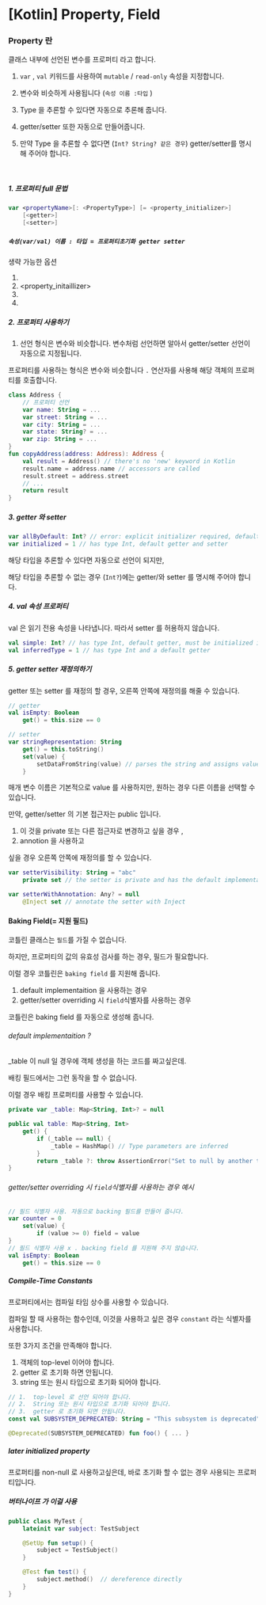 # [Kotlin] Property, Field

### Property 란

클래스 내부에 선언된 변수를 프로퍼티 라고 합니다.

1. `var`  , `val` 키워드를 사용하여 `mutable` /  `read-only` 속성을 지정합니다.

2. 변수와 비슷하게 사용됩니다 (`속성 이름 :타입` )

3. Type 을 추론할 수 있다면 자동으로 추론해 줍니다.

4. getter/setter 또한 자동으로 만들어줍니다. 

5. 만약 Type  을 추론할 수 없다면 (`Int? String? 같은 경우`) getter/setter를 명시해 주어야 합니다.

   ​

##### 1. 프로퍼티 full 문법

```kotlin
var <propertyName>[: <PropertyType>] [= <property_initializer>]
    [<getter>]
    [<setter>]
```

##### `속성(var/val) 이름 : 타입 = 프로퍼티초기화 getter setter` 

생략 가능한 옵션

1. <PropertyType>
2. <property_initaillizer>
3. <getter>
4. <setter>

##### 2. 프로퍼티 사용하기

1. 선언 형식은 변수와 비슷합니다. 변수처럼 선언하면 알아서 getter/setter 선언이 자동으로 지정됩니다. 

프로퍼티를 사용하는 형식은 변수와 비슷합니다 `.` 연산자를 사용해 해당 객체의 프로퍼티를 호출합니다.

```kotlin
class Address {
    // 프로퍼티 선언 
    var name: String = ...
    var street: String = ...
    var city: String = ...
    var state: String? = ...
    var zip: String = ...
}
fun copyAddress(address: Address): Address {
    val result = Address() // there's no 'new' keyword in Kotlin
    result.name = address.name // accessors are called
    result.street = address.street
    // ...
    return result
}
```

##### 3. getter 와  setter

```kotlin
var allByDefault: Int? // error: explicit initializer required, default getter and setter implied
var initialized = 1 // has type Int, default getter and setter
```

해당 타입을 추론할 수 있다면 자동으로 선언이 되지만, 

해당 타입을 추론할 수 없는 경우 (`Int?`)에는 getter/와 setter 를 명시해 주어야 합니다. 



##### 4. val 속성 프로퍼티

val 은 읽기 전용 속성을 나타냅니다. 따라서 setter 를 허용하지 않습니다.

```kotlin
val simple: Int? // has type Int, default getter, must be initialized in constructor
val inferredType = 1 // has type Int and a default getter
```



##### 5. getter setter 재정의하기

getter 또는 setter 를 재정의 할 경우, 오른쪽 안쪽에 재정의를 해줄 수 있습니다.

```kotlin
// getter
val isEmpty: Boolean
    get() = this.size == 0

// setter
var stringRepresentation: String
    get() = this.toString()
    set(value) {
        setDataFromString(value) // parses the string and assigns values to other properties
    }
```

매개 변수 이름은 기본적으로 value 를 사용하지만, 원하는 경우 다른 이름을 선택할 수 있습니다.



만약, getter/setter 의 기본 접근자는 public 입니다. 

1. 이 것을 private 또는  다른 접근자로 변경하고 싶을 경우 ,
2. annotion 을 사용하고 

싶을 경우 오른쪽 안쪽에 재정의를 할 수 있습니다.

```kotlin
var setterVisibility: String = "abc"
    private set // the setter is private and has the default implementation

var setterWithAnnotation: Any? = null
    @Inject set // annotate the setter with Inject
```



#### Baking Field(= 지원 필드)

코틀린 클래스는 `필드`를 가질 수 없습니다. 

하지만, 프로퍼티의 값의 유효성 검사를 하는 경우, 필드가 필요합니다.

이럴 경우 코틀린은 `baking field` 를 지원해 줍니다. 

1. default implementaition 을 사용하는 경우
2. getter/setter overriding 시  `field`식별자를 사용하는 경우

코틀린은 baking field 를 자동으로 생성해 줍니다.

###### default implementaition ?

_table 이 null 일 경우에 객체 생성을 하는 코드를 짜고싶은데. 

배킹 필드에서는 그런 동작을 할 수 없습니다.

이럴 경우 배킹 프로퍼티를 사용할 수 있습니다.

```kotlin
private var _table: Map<String, Int>? = null

public val table: Map<String, Int>
    get() {
        if (_table == null) {
            _table = HashMap() // Type parameters are inferred
        }
        return _table ?: throw AssertionError("Set to null by another thread")
}
```



###### getter/setter overriding 시  `field`식별자를 사용하는 경우 예시 

```kotlin
// 필드 식별자 사용. 자동으로 backing 필드를 만들어 줍니다.
var counter = 0
    set(value) {
        if (value >= 0) field = value
}
// 필드 식별자 사용 x . backing field 를 지원해 주지 않습니다.
val isEmpty: Boolean
    get() = this.size == 0
```



##### Compile-Time Constants

프로퍼티에서는 컴파일 타임 상수를 사용할 수 있습니다.

컴파일 할 때 사용하는 함수인데, 이것을 사용하고 싶은 경우 `constant` 라는 식별자를 사용합니다.

또한 3가지 조건을 만족해야 합니다.

1. 객체의 top-level 이어야 합니다.
2. getter 로 초기화 하면 안됩니다.
3. string 또는 원시 타입으로 초기화 되어야 합니다.

```kotlin
// 1.  top-level 로 선언 되어야 합니다.
// 2.  String 또는 원시 타입으로 초기화 되어야 합니다.
// 3.  getter 로 초기화 되면 안됩니다.
const val SUBSYSTEM_DEPRECATED: String = "This subsystem is deprecated"

@Deprecated(SUBSYSTEM_DEPRECATED) fun foo() { ... }
```



##### later initialized property

프로퍼티를 non-null 로 사용하고싶은데, 바로 초기화 할 수 없는 경우 사용되는 프로퍼티입니다.

##### 버터나이프 가 이걸 사용

```kotlin
public class MyTest {
    lateinit var subject: TestSubject

    @SetUp fun setup() {
        subject = TestSubject()
    }

    @Test fun test() {
        subject.method()  // dereference directly
    }
}
```

